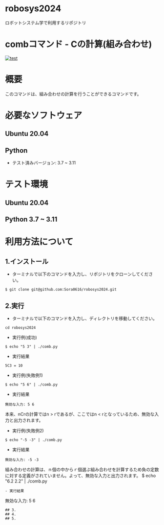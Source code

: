 # robosys2024
ロボットシステム学で利用するリポジトリ

# combコマンド - Cの計算(組み合わせ)
[![test](https://github.com/Sora0616/robosys2024/actions/workflows/test.comb.yml/badge.svg)](https://github.com/Sora0616/robosys2024/actions/workflows/test.comb.yml)


# 概要
このコマンドは、組み合わせの計算を行うことができるコマンドです。


# 必要なソフトウェア
## Ubuntu 20.04
## Python
- テスト済みバージョン: 3.7 ~ 3.11

# テスト環境
## Ubuntu 20.04
## Python 3.7 ~ 3.11

# 利用方法について
## 1.インストール
- ターミナルで以下のコマンドを入力し、リポジトリをクローンしてください。

```
$ git clone git@github.com:Sora0616/robosys2024.git
```

## 2.実行
- ターミナルで以下のコマンドを入力し、ディレクトリを移動してください。
```
cd robosys2024
```
- 実行例(成功)
```
$ echo "5 3" | ./comb.py
```
- 実行結果
```
5C3 = 10
```
- 実行例(失敗例1)
```
$ echo "5 6" | ./comb.py
```
- 実行結果
```
無効な入力: 5 6
```
本来、nCrの計算ではn > rであるが、ここではn < rとなっているため、無効な入力と出力されます。
- 実行例(失敗例2)
```
$ echo "-5 -3" | ./comb.py
```
- 実行結果
```
無効な入力: -5 -3
```
組み合わせの計算は、ｎ個の中からｒ個選ぶ組み合わせを計算するため負の定数に対する定義がされていません。よって、無効な入力と出力されます。
$ echo "6.2 2.2" | ./comb.py
```
- 実行結果
```
無効な入力: 5 6
```
## 3.
## 4.
## 5.


